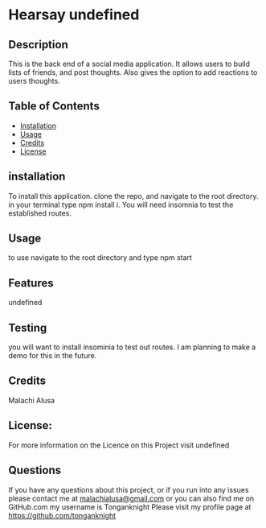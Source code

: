 
# Hearsay   undefined                       

## Description

This is the back end of a social media application. It allows users to build lists of friends, and post thoughts. Also gives the option to add reactions to users thoughts.

## Table of Contents
* [Installation](#installation)
* [Usage](#usage)
* [Credits](#credits)
* [License](#license)
         
## installation 

To install this application. clone the repo, and navigate to the root directory. in your terminal type npm install i. You will need insomnia to test the established routes.

## Usage

to use navigate to the root directory and type npm start

## Features

undefined

## Testing 

you will want to install insominia to test out routes. I am planning to make a demo for this in the future.

## Credits

Malachi Alusa

## License:

For more information on the Licence on this Project visit undefined

## Questions 

If you have any questions about this project, or if you run into any issues please contact me at malachialusa@gmail.com
or you can also find me on GitHub.com my username is Tonganknight Please visit my profile page at https://github.com/tonganknight

